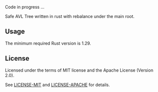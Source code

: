 Code in progress ...

Safe AVL Tree written in rust with rebalance under the main root.

## Usage

<!-- Add this to your `Cargo.toml`: -->

<!-- ```toml
[dependencies]
avl_tree_rs = "0.5"
``` -->

The minimum required Rust version is 1.29.

## License

Licensed under the terms of MIT license and the Apache License (Version 2.0).

See [LICENSE-MIT](LICENSE-MIT) and [LICENSE-APACHE](LICENSE-APACHE) for details.